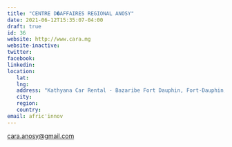 ```yaml
---
title: "CENTRE D�AFFAIRES REGIONAL ANOSY"
date: 2021-06-12T15:35:07-04:00
draft: true
id: 36
website: http://www.cara.mg
website-inactive: 
twitter: 
facebook: 
linkedin: 
location: 
   lat: 
   lng: 
   address: "Kathyana Car Rental - Bazaribe Fort Dauphin, Fort-Dauphin, Madagascar"
   city: 
   region: 
   country: 
email: afric'innov
---
```

cara.anosy@gmail.com
